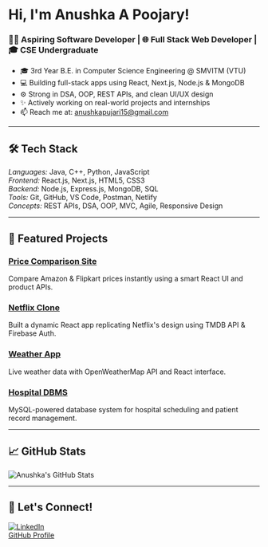 # Hi, I'm Anushka A Poojary!

### 👩‍💻 Aspiring Software Developer | 🌐 Full Stack Web Developer | 🎓 CSE Undergraduate

- 🎓 3rd Year B.E. in Computer Science Engineering @ SMVITM (VTU)
- 💻 Building full-stack apps using React, Next.js, Node.js & MongoDB
- ⚙ Strong in DSA, OOP, REST APIs, and clean UI/UX design
- ✨ Actively working on real-world projects and internships
- 📫 Reach me at: anushkapujari15@gmail.com

---

## 🛠 Tech Stack

*Languages:* Java, C++, Python, JavaScript  
*Frontend:* React.js, Next.js, HTML5, CSS3  
*Backend:* Node.js, Express.js, MongoDB, SQL  
*Tools:* Git, GitHub, VS Code, Postman, Netlify  
*Concepts:* REST APIs, DSA, OOP, MVC, Agile, Responsive Design

---

## 🌟 Featured Projects

### [Price Comparison Site](https://github.com/Anushka-751/price-comparison)
Compare Amazon & Flipkart prices instantly using a smart React UI and product APIs.

### [Netflix Clone](https://github.com/Anushka-751/netflix-clone)
Built a dynamic React app replicating Netflix's design using TMDB API & Firebase Auth.

### [Weather App](https://github.com/Anushka-751/weather-app)
Live weather data with OpenWeatherMap API and React interface.

### [Hospital DBMS](https://github.com/Anushka-751/hospital-dbms)
MySQL-powered database system for hospital scheduling and patient record management.

---

## 📈 GitHub Stats

![Anushka's GitHub Stats](https://github-readme-stats.vercel.app/api?username=Anushka-751&show_icons=true&theme=radical)

---

## 🤝 Let's Connect!

[![LinkedIn](https://img.shields.io/badge/LinkedIn-Anushka%20Poojary-blue?style=flat&logo=linkedin)](https://www.linkedin.com/in/anushka-poojary-0a5239259/)  
[GitHub Profile](https://github.com/Anushka-751)



